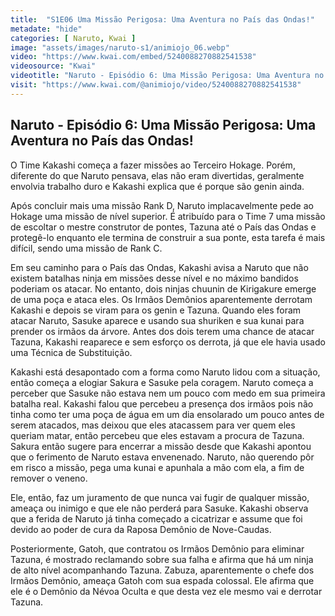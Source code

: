```yaml
---
title:  "S1E06 Uma Missão Perigosa: Uma Aventura no País das Ondas!"
metadate: "hide"
categories: [ Naruto, Kwai ]
image: "assets/images/naruto-s1/animiojo_06.webp"
video: "https://www.kwai.com/embed/5240088270882541538"
videosource: "Kwai"
videotitle: "Naruto - Episódio 6: Uma Missão Perigosa: Uma Aventura no País das Ondas!"
visit: "https://www.kwai.com/@animiojo/video/5240088270882541538"
---
```


## Naruto - Episódio 6: Uma Missão Perigosa: Uma Aventura no País das Ondas!

O Time Kakashi começa a fazer missões ao Terceiro Hokage. Porém, diferente do que Naruto pensava, elas não eram divertidas, geralmente envolvia trabalho duro e Kakashi explica que é porque são genin ainda.

Após concluir mais uma missão Rank D, Naruto implacavelmente pede ao Hokage uma missão de nível superior. É atribuído para o Time 7 uma missão de escoltar o mestre construtor de pontes, Tazuna até o País das Ondas e protegê-lo enquanto ele termina de construir a sua ponte, esta tarefa é mais difícil, sendo uma missão de Rank C.

Em seu caminho para o País das Ondas, Kakashi avisa a Naruto que não existem batalhas ninja em missões desse nível e no máximo bandidos poderiam os atacar. No entanto, dois ninjas chuunin de Kirigakure emerge de uma poça e ataca eles. Os Irmãos Demônios aparentemente derrotam Kakashi e depois se viram para os genin e Tazuna. Quando eles foram atacar Naruto, Sasuke aparece e usando sua shuriken e sua kunai para prender os irmãos da árvore. Antes dos dois terem uma chance de atacar Tazuna, Kakashi reaparece e sem esforço os derrota, já que ele havia usado uma Técnica de Substituição.

Kakashi está desapontado com a forma como Naruto lidou com a situação, então começa a elogiar Sakura e Sasuke pela coragem. Naruto começa a perceber que Sasuke não estava nem um pouco com medo em sua primeira batalha real. Kakashi falou que percebeu a presença dos irmãos pois não tinha como ter uma poça de água em um dia ensolarado um pouco antes de serem atacados, mas deixou que eles atacassem para ver quem eles queriam matar, então percebeu que eles estavam a procura de Tazuna. Sakura então sugere para encerrar a missão desde que Kakashi apontou que o ferimento de Naruto estava envenenado. Naruto, não querendo pôr em risco a missão, pega uma kunai e apunhala a mão com ela, a fim de remover o veneno.

Ele, então, faz um juramento de que nunca vai fugir de qualquer missão, ameaça ou inimigo e que ele não perderá para Sasuke. Kakashi observa que a ferida de Naruto já tinha começado a cicatrizar e assume que foi devido ao poder de cura da Raposa Demônio de Nove-Caudas.

Posteriormente, Gatoh, que contratou os Irmãos Demônio para eliminar Tazuna, é mostrado reclamando sobre sua falha e afirma que há um ninja de alto nível acompanhando Tazuna. Zabuza, aparentemente o chefe dos Irmãos Demônio, ameaça Gatoh com sua espada colossal. Ele afirma que ele é o Demônio da Névoa Oculta e que desta vez ele mesmo vai e derrotar Tazuna. 